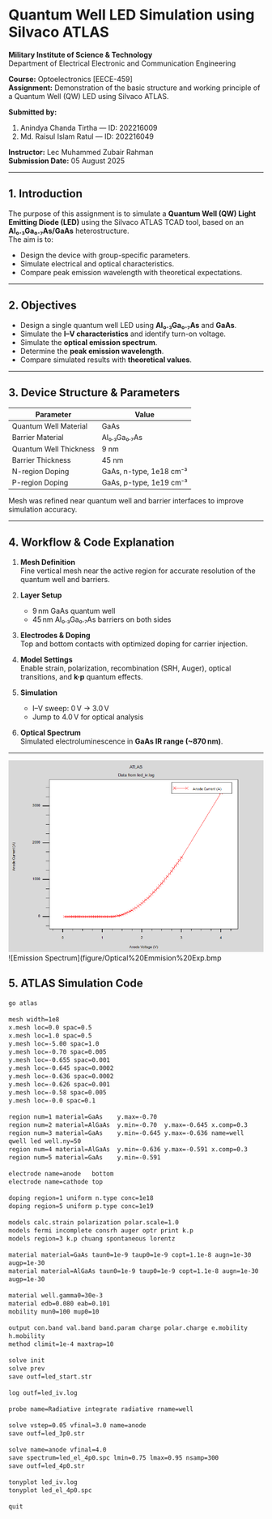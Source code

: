 # Quantum Well LED Simulation using Silvaco ATLAS

**Military Institute of Science & Technology**  
Department of Electrical Electronic and Communication Engineering  

**Course:** Optoelectronics [EECE-459]  
**Assignment:** Demonstration of the basic structure and working principle of a Quantum Well (QW) LED using Silvaco ATLAS.  

**Submitted by:**  
1. Anindya Chanda Tirtha — ID: 202216009  
2. Md. Raisul Islam Ratul — ID: 202216049  

**Instructor:** Lec Muhammed Zubair Rahman  
**Submission Date:** 05 August 2025  

---

## 1. Introduction
The purpose of this assignment is to simulate a **Quantum Well (QW) Light Emitting Diode (LED)** using the Silvaco ATLAS TCAD tool, based on an **Al₀.₃Ga₀.₇As/GaAs** heterostructure.  
The aim is to:
- Design the device with group-specific parameters.
- Simulate electrical and optical characteristics.
- Compare peak emission wavelength with theoretical expectations.

---

## 2. Objectives
- Design a single quantum well LED using **Al₀.₃Ga₀.₇As** and **GaAs**.
- Simulate the **I–V characteristics** and identify turn-on voltage.
- Simulate the **optical emission spectrum**.
- Determine the **peak emission wavelength**.
- Compare simulated results with **theoretical values**.

---

## 3. Device Structure & Parameters

| Parameter | Value |
|-----------|-------|
| Quantum Well Material | GaAs |
| Barrier Material | Al₀.₃Ga₀.₇As |
| Quantum Well Thickness | 9 nm |
| Barrier Thickness | 45 nm |
| N-region Doping | GaAs, n-type, 1e18 cm⁻³ |
| P-region Doping | GaAs, p-type, 1e19 cm⁻³ |

Mesh was refined near quantum well and barrier interfaces to improve simulation accuracy.

---

## 4. Workflow & Code Explanation

1. **Mesh Definition**  
   Fine vertical mesh near the active region for accurate resolution of the quantum well and barriers.

2. **Layer Setup**  
   - 9 nm GaAs quantum well  
   - 45 nm Al₀.₃Ga₀.₇As barriers on both sides

3. **Electrodes & Doping**  
   Top and bottom contacts with optimized doping for carrier injection.

4. **Model Settings**  
   Enable strain, polarization, recombination (SRH, Auger), optical transitions, and **k·p** quantum effects.

5. **Simulation**  
   - I–V sweep: 0 V → 3.0 V  
   - Jump to 4.0 V for optical analysis

6. **Optical Spectrum**  
   Simulated electroluminescence in **GaAs IR range (~870 nm)**.

---

![I-V Curve](/figure/IV%20Curve.bmp)
![Emission Spectrum](figure/Optical%20Emmision%20Exp.bmp



## 5. ATLAS Simulation Code

```atlas
go atlas

mesh width=1e8
x.mesh loc=0.0 spac=0.5
x.mesh loc=1.0 spac=0.5
y.mesh loc=-5.00 spac=1.0
y.mesh loc=-0.70 spac=0.005
y.mesh loc=-0.655 spac=0.001
y.mesh loc=-0.645 spac=0.0002
y.mesh loc=-0.636 spac=0.0002
y.mesh loc=-0.626 spac=0.001
y.mesh loc=-0.58 spac=0.005
y.mesh loc=-0.0 spac=0.1

region num=1 material=GaAs    y.max=-0.70
region num=2 material=AlGaAs  y.min=-0.70  y.max=-0.645 x.comp=0.3
region num=3 material=GaAs    y.min=-0.645 y.max=-0.636 name=well qwell led well.ny=50
region num=4 material=AlGaAs  y.min=-0.636 y.max=-0.591 x.comp=0.3
region num=5 material=GaAs    y.min=-0.591

electrode name=anode   bottom
electrode name=cathode top

doping region=1 uniform n.type conc=1e18
doping region=5 uniform p.type conc=1e19

models calc.strain polarization polar.scale=1.0
models fermi incomplete consrh auger optr print k.p
models region=3 k.p chuang spontaneous lorentz

material material=GaAs taun0=1e-9 taup0=1e-9 copt=1.1e-8 augn=1e-30 augp=1e-30
material material=AlGaAs taun0=1e-9 taup0=1e-9 copt=1.1e-8 augn=1e-30 augp=1e-30

material well.gamma0=30e-3
material edb=0.080 eab=0.101
mobility mun0=100 mup0=10 

output con.band val.band band.param charge polar.charge e.mobility h.mobility
method climit=1e-4 maxtrap=10

solve init
solve prev
save outf=led_start.str

log outf=led_iv.log

probe name=Radiative integrate radiative rname=well

solve vstep=0.05 vfinal=3.0 name=anode
save outf=led_3p0.str

solve name=anode vfinal=4.0
save spectrum=led_el_4p0.spc lmin=0.75 lmax=0.95 nsamp=300
save outf=led_4p0.str

tonyplot led_iv.log
tonyplot led_el_4p0.spc

quit
